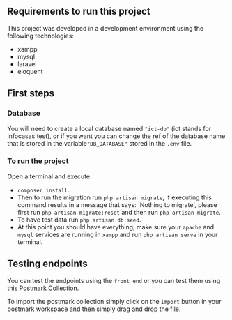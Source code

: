 
## Requirements to run this project

This project was developed in a development environment using the following technologies:

* xampp
* mysql
* laravel
* eloquent

## First steps

### Database
You will need to create a local database named `"ict-db"` (ict stands for infocasas test), or if you want you can change the ref of the database name that is stored in the variable`"DB_DATABASE"` stored in the `.env` file.

### To run the project
Open a terminal and execute:
* `composer install`.
* Then to run the migration run `php artisan migrate`, if executing this command results in a message that says: 'Nothing to migrate', please first run `php artisan migrate:reset` and then run `php artisan migrate`.
* To have test data run `php artisan db:seed`.
* At this point you should have everything, make sure your `apache` and `mysql` services are running in `xampp` and run `php artisan serve` in your terminal.

## Testing endpoints
You can test the endpoints using the `front end` or you can test them using this [Postmark Collection]().

To import the postmark collection simply click on the `import` button in your postmark workspace and then simply drag and drop the file.
